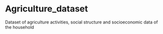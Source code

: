 # Agriculture_dataset
Dataset of agriculture activities, social structure and socioeconomic data of the household
